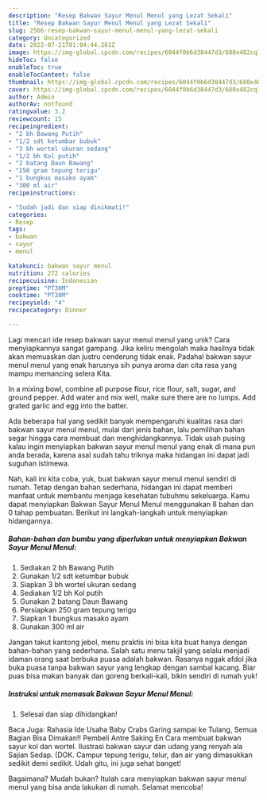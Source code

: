 ```yaml
---
description: "Resep Bakwan Sayur Menul Menul yang Lezat Sekali"
title: "Resep Bakwan Sayur Menul Menul yang Lezat Sekali"
slug: 2566-resep-bakwan-sayur-menul-menul-yang-lezat-sekali
category: Uncategorized
date: 2022-07-21T01:04:44.261Z
image: https://img-global.cpcdn.com/recipes/6044f0b6d38447d3/680x482cq70/bakwan-sayur-menul-menul-foto-resep-utama.jpg
hideToc: false
enableToc: true
enableTocContent: false
thumbnail: https://img-global.cpcdn.com/recipes/6044f0b6d38447d3/680x482cq70/bakwan-sayur-menul-menul-foto-resep-utama.jpg
cover: https://img-global.cpcdn.com/recipes/6044f0b6d38447d3/680x482cq70/bakwan-sayur-menul-menul-foto-resep-utama.jpg
author: Admin
authorAv: notfound
ratingvalue: 3.2
reviewcount: 15
recipeingredient:
- "2 bh Bawang Putih"
- "1/2 sdt ketumbar bubuk"
- "3 bh wortel ukuran sedang"
- "1/2 bh Kol putih"
- "2 batang Daun Bawang"
- "250 gram tepung terigu"
- "1 bungkus masako ayam"
- "300 ml air"
recipeinstructions:

- "Sudah jadi dan siap dinikmati!"
categories:
- Resep
tags:
- bakwan
- sayur
- menul

katakunci: bakwan sayur menul 
nutrition: 272 calories
recipecuisine: Indonesian
preptime: "PT30M"
cooktime: "PT38M"
recipeyield: "4"
recipecategory: Dinner

---
```





Lagi mencari ide resep bakwan sayur menul menul yang unik? Cara menyiapkannya sangat gampang. Jika keliru mengolah maka hasilnya tidak akan memuaskan dan justru cenderung tidak enak. Padahal bakwan sayur menul menul yang enak harusnya sih punya aroma dan cita rasa yang mampu memancing selera Kita.





In a mixing bowl, combine all purpose flour, rice flour, salt, sugar, and ground pepper. Add water and mix well, make sure there are no lumps. Add grated garlic and egg into the batter.

Ada beberapa hal yang sedikit banyak mempengaruhi kualitas rasa dari bakwan sayur menul menul, mulai dari jenis bahan, lalu pemilihan bahan segar hingga cara membuat dan menghidangkannya. Tidak usah pusing kalau ingin menyiapkan bakwan sayur menul menul yang enak di mana pun anda berada, karena asal sudah tahu triknya maka hidangan ini dapat jadi suguhan istimewa.






Nah, kali ini kita coba, yuk, buat bakwan sayur menul menul sendiri di rumah. Tetap dengan bahan sederhana, hidangan ini dapat memberi manfaat untuk membantu menjaga kesehatan tubuhmu sekeluarga. Kamu dapat menyiapkan Bakwan Sayur Menul Menul menggunakan 8 bahan dan 0 tahap pembuatan. Berikut ini langkah-langkah untuk menyiapkan hidangannya.

<!--inarticleads1-->

##### Bahan-bahan dan bumbu yang diperlukan untuk menyiapkan Bakwan Sayur Menul Menul:

1. Sediakan 2 bh Bawang Putih
1. Gunakan 1/2 sdt ketumbar bubuk
1. Siapkan 3 bh wortel ukuran sedang
1. Sediakan 1/2 bh Kol putih
1. Gunakan 2 batang Daun Bawang
1. Persiapkan 250 gram tepung terigu
1. Siapkan 1 bungkus masako ayam
1. Gunakan 300 ml air


Jangan takut kantong jebol, menu praktis ini bisa kita buat hanya dengan bahan-bahan yang sederhana. Salah satu menu takjil yang selalu menjadi idaman orang saat berbuka puasa adalah bakwan. Rasanya nggak afdol jika buka puasa tanpa bakwan sayur yang lengkap dengan sambal kacang. Biar puas bisa makan banyak dan goreng berkali-kali, bikin sendiri di rumah yuk! 

<!--inarticleads2-->

##### Instruksi untuk memasak Bakwan Sayur Menul Menul:


1. Selesai dan siap dihidangkan!

Baca Juga: Rahasia Ide Usaha Baby Crabs Garing sampai ke Tulang, Semua Bagian Bisa Dimakan!! Pembeli Antre Saking En Cara membuat bakwan sayur kol dan wortel. Ilustrasi bakwan sayur dan udang yang renyah ala Sajian Sedap. (DOK. Campur tepung terigu, telur, dan air yang dimasukkan sedikit demi sedikit. Udah gitu, ini juga sehat banget! 

Bagaimana? Mudah bukan? Itulah cara menyiapkan bakwan sayur menul menul yang bisa anda lakukan di rumah. Selamat mencoba!
